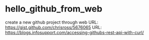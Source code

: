 # hello_github_from_web
create a new github project through web
URL: https://gist.github.com/chrisross/5676065
URL: https://blogs.infosupport.com/accessing-githubs-rest-api-with-curl/

